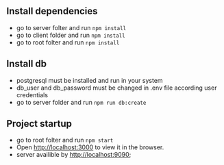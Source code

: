 ## Install dependencies

- go to server folter and run `npm install`
- go to client folder and run `npm install`
- go to root folter and run `npm install`

## Install db

- postgresql must be installed and run in your system
- db_user and db_password must be changed in .env file according user credentials
- go to server folder and run `npm run db:create`

## Project startup

- go to root folter and run `npm start`
- Open [http://localhost:3000](http://localhost:3000) to view it in the browser.
- server availible by [http://localhost:9090](http://localhost:9090);
